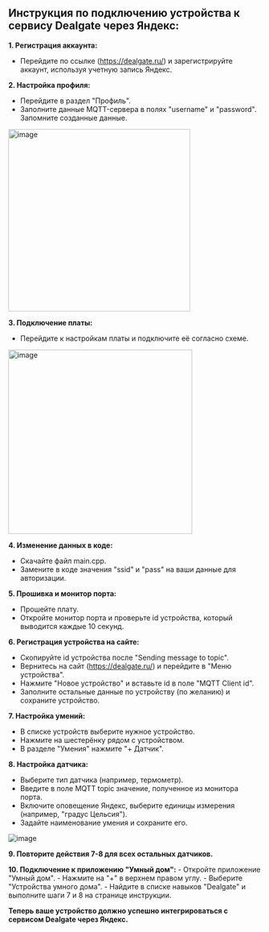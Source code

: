 ## Инструкция по подключению устройства к сервису Dealgate через Яндекс:

**1. Регистрация аккаунта:**
   - Перейдите по ссылке (https://dealgate.ru/) и зарегистрируйте аккаунт, используя учетную запись Яндекс.

**2. Настройка профиля:**
   - Перейдите в раздел "Профиль".
   - Заполните данные MQTT-сервера в полях "username" и "password". Запомните созданные данные.

<img width="362" alt="image" src="https://github.com/RezervLZT/MQTT/assets/81145302/7f98fdd0-7cfc-4664-a5d8-c27a27347f21">


     
**3. Подключение платы:**
   - Перейдите к настройкам платы и подключите её согласно схеме.

<img width="366" alt="image" src="https://github.com/RezervLZT/MQTT/assets/81145302/36e74ad6-241d-4f09-b39c-17bd311459bc">



**4. Изменение данных в коде:**
   - Скачайте файл main.cpp.
   - Замените в коде значения "ssid" и "pass" на ваши данные для авторизации.

**5. Прошивка и монитор порта:**
   - Прошейте плату.
   - Откройте монитор порта и проверьте id устройства, который выводится каждые 10 секунд.

**6. Регистрация устройства на сайте:**
   - Скопируйте id устройства после "Sending message to topic".
   - Вернитесь на сайт (https://dealgate.ru/) и перейдите в "Меню устройства".
   - Нажмите "Новое устройство" и вставьте id в поле "MQTT Client id".
   - Заполните остальные данные по устройству (по желанию) и сохраните устройство.

**7. Настройка умений:**
   - В списке устройств выберите нужное устройство.
   - Нажмите на шестерёнку рядом с устройством.
   - В разделе "Умения" нажмите "+ Датчик".

**8. Настройка датчика:**
   - Выберите тип датчика (например, термометр).
   - Введите в поле MQTT topic значение, полученное из монитора порта.
   - Включите оповещение Яндекс, выберите единицы измерения (например, "градус Цельсия").
   - Задайте наименование умения и сохраните его.


![image](https://github.com/RezervLZT/MQTT/assets/81145302/eb881ce1-e01e-436d-b4cc-0c6c8e73298d)


**9. Повторите действия 7-8 для всех остальных датчиков.**

**10. Подключение к приложению "Умный дом":**
    - Откройте приложение "Умный дом".
    - Нажмите на "+" в верхнем правом углу.
    - Выберите "Устройства умного дома".
    - Найдите в списке навыков "Dealgate" и выполните шаги 7 и 8 на странице инструкции.

**Теперь ваше устройство должно успешно интегрироваться с сервисом Dealgate через Яндекс.**
